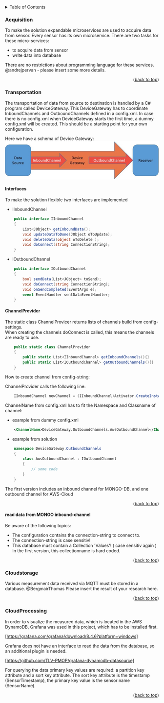 <div id="top"></div>

<br />

<!-- TABLE OF CONTENTS -->
<details>
  <summary>Table of Contents</summary>
  <ol>
    <li><a href="#Acquisition">Data Acquisition</a></li>
	<li><a href="#Transportation">Data Transportation</a></li>
    <li><a href="#Cloudstorage">Store data in cloud</a></li>    
	<li><a href="#CloudProcessing">Process data in cloud</a></li>   
  </ol>
</details>

### Acquisition

To make the solution expandable microservices are used to acquire data from sensor.
Every sensor has its own microservice.
There are two tasks for these micro-services:
* to acquire data from sensor
* write data into database

There are no restrictions about programming language for these services.
@andrejpervan - please insert some more details.

<p align="right">(<a href="#top">back to top</a>)</p>

### Transportation

The transportation of data from source to destination is handled by a C# program called DeviceGateway.
This DeviceGateway has to coordinate InboundChannels and OutboundChannels defined in a config.xml.
In case there is no config.xml when DeviceGateway starts the first time, a dummy config.xml will be created.
This should be a starting point for your own configuration.

Here we have a schema of Device Gateway:
![schema DeviceGateway][dwg-image]

#### Interfaces

To make the solution flexible two interfaces are implemented
* IInboundChannel
```csharp
    public interface IInboundChannel
    {
        List<JObject> getInboundData();
        void updateDataToDone(JObject oToUpdate);
        void deleteData(object oToDelete );
        void doConnect(string ConnectionString);
    }
```

* IOutboundChannel
```csharp
    public interface IOutboundChannel
    {
        bool sendData(List<JObject> toSend);
        void doConnect(string ConnectionString);
        void onSendCompleted(EventArgs e);
        event EventHandler sentDataEventHandler;
    }
```

#### ChannelProvider

The static class ChannelProvicer returns lists of channels build from config-settings. <br />
When creating the channels doConnect is called, this means the channels are ready to use.

```csharp
	public static class ChannelProvider
	{
		public static List<IInboundChannel> getInboundChannels(){}
		public static List<IOutboundChannel> getOutboundChannels(){}
	}
```

How to create channel from config-string:

ChannelProvider calls the following line:
```csharp
	IInboundChannel newChannel = (IInboundChannel)Activator.CreateInstance(Type.GetType(channelConf.ChannelName));
```
ChannelName from config.xml has to fit the Namespace and Classname of channel:
* example from dummy config.xml
```xml
	<ChannelName>DeviceGateway.OutboundChannels.AwsOutboundChannel</ChannelName>
```

* example from solution
```csharp
	namespace DeviceGateway.OutboundChannels
	{
		class AwsOutboundChannel : IOutboundChannel
		{
			// some code
		}
	}
```


The first version includes an inbound channel for MONGO-DB,
and one outbound channel for AWS-Cloud

<p align="right">(<a href="#top">back to top</a>)</p>

#### read data from MONGO inbound-channel

Be aware of the following topics:
* The configuration contains the connection-string to connect to.
* The connection-string is case sensitiv!
* This database must contain a Collection 'Values'! ( case sensitiv again )
  In the first version, this collectionname is hard coded.

<p align="right">(<a href="#top">back to top</a>)</p>
  
### Cloudstorage

Various measurement data received via MQTT must be stored in a database.
@BergmairThomas Please insert the result of your research here.

<p align="right">(<a href="#top">back to top</a>)</p>

### CloudProcessing

In order to visualize the measured data, which is located in the AWS DynamoDB, Grafana was used in this project, which has to be installed first. 

[https://grafana.com/grafana/download/8.4.6?platform=windows]

Grafana does not have an interface to read the data from the database, so an additional plugin is needed. 

[https://github.com/TLV-PMOP/grafana-dynamodb-datasource]

For querying the data primary key values are required: a partition key attribute and a sort key attribute.
The sort key attribute is the timestamp (SensorTimestamp), the primary key value is the sensor name (SensorName). 

<p align="right">(<a href="#top">back to top</a>)</p>

[dwg-image]:images/DWG.png